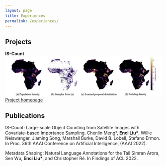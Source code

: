 ```yaml
---
layout: page
title: Experiences
permalink: /experiences/
---
```


## Projects

**IS-Count**
![Visualization of distributions in Africa. The proposal distribution learned from the population density raster (Subfig. (c)) represents the ground truth building distribution (Subfig. (d)) quite well. In the most ideal case, we want the proposal distribution to be proportional to the ground truth.](https://raw.githubusercontent.com/jesscel/jesscel.github.io/master/assets/projects/is_count/visualization.jpg)
[Project homepage](https://is-count.github.io/)

## Publications

IS-Count: Large-scale Object Counting from Satellite Images with Covariate-based Importance Sampling. 
Chenlin Meng*, **Enci Liu\***, Willie Neiswanger, Jiaming Song, Marshall Burke, David B. Lobell, Stefano Ermon. 
In Proc. 36th AAAI Conference on Artificial Intelligence, (AAAI 2022).

Metadata Shaping: Natural Language Annotations for the Tail
Simran Arora, Sen Wu, **Enci Liu\***, and Christopher Ré. 
In Findings of ACL 2022.
